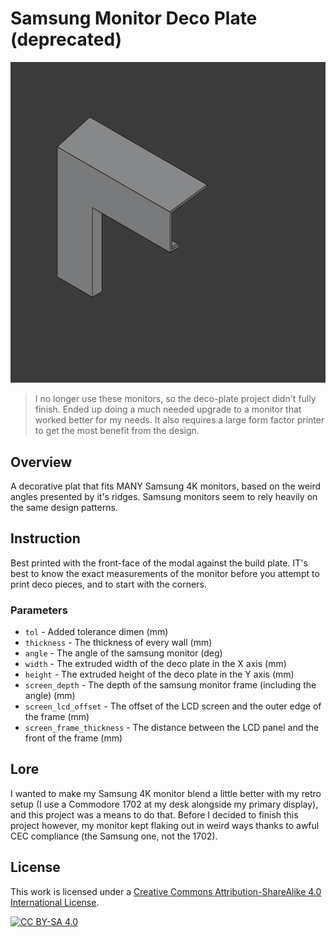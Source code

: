 # Samsung Monitor Deco Plate (deprecated)

![1](./images/1.png)

> I no longer use these monitors, so the deco-plate project didn't fully finish. Ended up doing a much needed upgrade to a monitor that worked better for my needs. It also requires a large form factor printer to get the most benefit from the design.

## Overview

A decorative plat that fits MANY Samsung 4K monitors, based on the weird angles presented by it's ridges. Samsung monitors seem to rely heavily on the same design patterns.

## Instruction

Best printed with the front-face of the modal against the build plate. IT's best to know the exact measurements of the monitor before you attempt to print deco pieces, and to start with the corners.

### Parameters

- `tol` - Added tolerance dimen (mm)
- `thickness` - The thickness of every wall (mm)
- `angle` - The angle of the samsung monitor (deg)
- `width` - The extruded width of the deco plate in the X axis (mm)
- `height` - The extruded height of the deco plate in the Y axis (mm)
- `screen_depth` - The depth of the samsung monitor frame (including the angle) (mm)
- `screen_lcd_offset` - The offset of the LCD screen and the outer edge of the frame (mm)
- `screen_frame_thickness` - The distance between the LCD panel and the front of the frame (mm)

## Lore

I wanted to make my Samsung 4K monitor blend a little better with my retro setup (I use a Commodore 1702 at my desk alongside my primary display), and this project was a means to do that. Before I decided to finish this project however, my monitor kept flaking out in weird ways thanks to awful CEC compliance (the Samsung one, not the 1702).

## License

This work is licensed under a
[Creative Commons Attribution-ShareAlike 4.0 International License][cc-by-sa].

[![CC BY-SA 4.0][cc-by-sa-image]][cc-by-sa]

[cc-by-sa]: http://creativecommons.org/licenses/by-sa/4.0/
[cc-by-sa-image]: https://licensebuttons.net/l/by-sa/4.0/88x31.png
[cc-by-sa-shield]: https://img.shields.io/badge/License-CC%20BY--SA%204.0-lightgrey.svg
